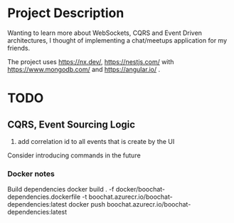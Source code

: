 # Project Description

Wanting to learn more about WebSockets, CQRS and Event Driven architectures, I thought of implementing a chat/meetups application for my friends.

The project uses https://nx.dev/, https://nestjs.com/ with https://www.mongodb.com/ and https://angular.io/ .

# TODO

## CQRS, Event Sourcing Logic

1. add correlation id to all events that is create by the UI

Consider introducing commands in the future

### Docker notes

Build dependencies
docker build . -f docker/boochat-dependencies.dockerfile -t boochat.azurecr.io/boochat-dependencies:latest
docker push boochat.azurecr.io/boochat-dependencies:latest
